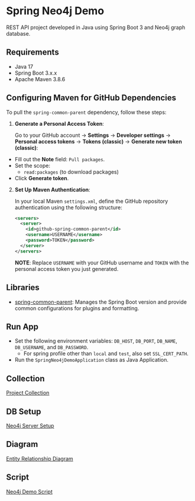 # Spring Neo4j Demo

REST API project developed in Java using Spring Boot 3 and Neo4j graph database.

## Requirements

- Java 17
- Spring Boot 3.x.x
- Apache Maven 3.8.6

## Configuring Maven for GitHub Dependencies

To pull the `spring-common-parent` dependency, follow these steps:

1. **Generate a Personal Access Token**:

   Go to your GitHub account -> **Settings** -> **Developer settings** -> **Personal access tokens** -> **Tokens (classic)** -> **Generate new token (classic)**:

  - Fill out the **Note** field: `Pull packages`.
  - Set the scope:
    - `read:packages` (to download packages)
  - Click **Generate token**.

2. **Set Up Maven Authentication**:

   In your local Maven `settings.xml`, define the GitHub repository authentication using the following structure:

   ```xml
   <servers>
     <server>
       <id>github-spring-common-parent</id>
       <username>USERNAME</username>
       <password>TOKEN</password>
     </server>
   </servers>
   ```

   **NOTE**: Replace `USERNAME` with your GitHub username and `TOKEN` with the personal access token you just generated.

## Libraries

- [spring-common-parent](https://github.com/erebelo/spring-common-parent): Manages the Spring Boot version and provide common configurations for plugins and formatting.

## Run App

- Set the following environment variables: `DB_HOST`, `DB_PORT`, `DB_NAME`, `DB_USERNAME`, and `DB_PASSWORD`.
  - For spring profile other than `local` and `test`, also set `SSL_CERT_PATH`.
- Run the `SpringNeo4jDemoApplication` class as Java Application.

## Collection

[Project Collection](https://github.com/erebelo/spring-neo4j-demo/tree/main/collection)

## DB Setup

[Neo4j Server Setup](https://github.com/erebelo/spring-neo4j-demo/tree/main/db-setup)

## Diagram

[Entity Relationship Diagram](https://github.com/erebelo/spring-neo4j-demo/tree/main/db-setup/Entity%20Relationship%20Diagram.png)

## Script

[Neo4j Demo Script](https://github.com/erebelo/spring-neo4j-demo/tree/main/db-setup/neo4j_demo_script.sql)
